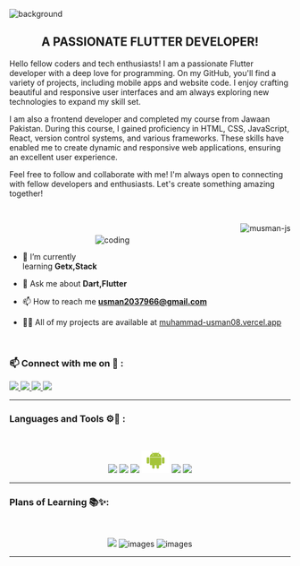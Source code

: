 ![background](https://github.com/musman-js/musman-js/assets/142093838/3aca18ca-3f5c-4f3a-a816-31fdb44367dc)


<h2 align = "center">A PASSIONATE FLUTTER DEVELOPER!</h2>
<p>Hello fellow coders and tech enthusiasts! I am a passionate Flutter developer with a deep love for programming. On my GitHub, you'll find a variety of projects, including mobile apps and website code. I enjoy crafting beautiful and responsive user interfaces and am always exploring new technologies to expand my skill set.</p>
<p>I am also a frontend developer and completed my course from Jawaan Pakistan. During this course, I gained proficiency in HTML, CSS, JavaScript, React, version control systems, and various frameworks. These skills have enabled me to create dynamic and responsive web applications, ensuring an excellent user experience.</p>
<p>Feel free to follow and collaborate with me! I'm always open to connecting with fellow developers and enthusiasts. Let's create something amazing together! </p>
<br>

<p align="right"> <img src="https://komarev.com/ghpvc/?username=musman-js&label=Profile%20views&color=0e75b6&style=flat" alt="musman-js" style="margin-top: -30px; margin-bottom: 20px;"  width ="130px" heigth = "140px"/> </p>

<img src="https://github.com/musman-js/musman-js/assets/142093838/1306f38b-a74a-4a5d-a3a9-016c0d762c6f" alt="coding" width="350" align = "right" class="coding-gif" style="margin-top: -30px; margin-bottom: 15px">

- 🌱 I’m currently learning **Getx,Stack** <br>

- 💬 Ask me about **Dart,Flutter** <br>

- 📫 How to reach me **usman2037966@gmail.com**

- 👨‍💻 All of my projects are available at [muhammad-usman08.vercel.app](https://muhammad-usman08.vercel.app/)
<br>

<h3 align="left">📫 Connect with me on 🔗        :</h3>
     <p align="left">
       <a href="https://www.linkedin.com/in/muhammadusman08/" target="_blank">
    <img src="https://img.shields.io/badge/LinkedIn-0077B5?style=for-the-badge&logo=linkedin&logoColor=white" />
</a>


<a href="https://wa.me/923197344951/" target="_blank">
    <img src="https://img.shields.io/badge/WhatsApp-25D366?style=for-the-badge&logo=whatsapp&logoColor=white" />
</a>

<a href="https://www.facebook.com/profile.php?id=100063423567314" target="_blank">
    <img src="https://img.shields.io/badge/Facebook-1877F2?style=for-the-badge&logo=facebook&logoColor=white" />
</a>

<a href="mailto:usman2037966@gmail.com" target="_blank">
    <img src="https://img.shields.io/badge/Gmail-D14836?style=for-the-badge&logo=gmail&logoColor=white" />
</a>     
</p>


</p>
<hr>

<h3 align="left">
        Languages and Tools ⚙️🔧 : </h3>
    <br>
<p  align ="center">
	<img src="https://skillicons.dev/icons?i=html,bootstrap,git" />
	<img src="https://skillicons.dev/icons?i=github,vscode,tailwindcss,css,js" />
	<img src="https://skillicons.dev/icons?i=react,vite,dart,flutter,firebase" />
	<img src="https://raw.githubusercontent.com/devicons/devicon/master/icons/android/android-original-wordmark.svg" alt="android" width="50" height="40"/>
	<img src="https://skillicons.dev/icons?i=postman,vercel,svg" />
	<img src="https://skillicons.dev/icons?i=figma,androidstudio" />
	 
</p>
 <hr>
    
 <h3 align="left"> Plans of Learning 📚✨:</h3>
 <br>   
<p align ="center">
	<img src="https://skillicons.dev/icons?i=nextjs,express,nodejs,ts,redux,materialui" />
        <img src="https://skillicons.dev/icons?i=mongodb,c,cpp,cs,yarn,npm" alt="images">
        <img src="https://skillicons.dev/icons?i=django,py,kotlin,laravel,mysql" alt="images">
</p>
<hr>

